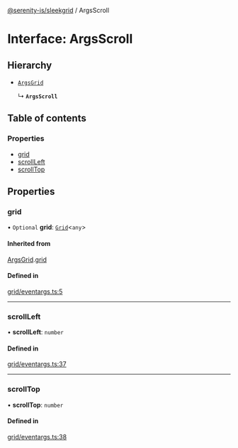 [@serenity-is/sleekgrid](../README.md) / ArgsScroll

# Interface: ArgsScroll

## Hierarchy

- [`ArgsGrid`](ArgsGrid.md)

  ↳ **`ArgsScroll`**

## Table of contents

### Properties

- [grid](ArgsScroll.md#grid)
- [scrollLeft](ArgsScroll.md#scrollleft)
- [scrollTop](ArgsScroll.md#scrolltop)

## Properties

### grid

• `Optional` **grid**: [`Grid`](../classes/Grid.md)<`any`\>

#### Inherited from

[ArgsGrid](ArgsGrid.md).[grid](ArgsGrid.md#grid)

#### Defined in

[grid/eventargs.ts:5](https://github.com/serenity-is/sleekgrid/blob/master/src/grid/eventargs.ts#line&#x3D;5)

___

### scrollLeft

• **scrollLeft**: `number`

#### Defined in

[grid/eventargs.ts:37](https://github.com/serenity-is/sleekgrid/blob/master/src/grid/eventargs.ts#line&#x3D;37)

___

### scrollTop

• **scrollTop**: `number`

#### Defined in

[grid/eventargs.ts:38](https://github.com/serenity-is/sleekgrid/blob/master/src/grid/eventargs.ts#line&#x3D;38)
